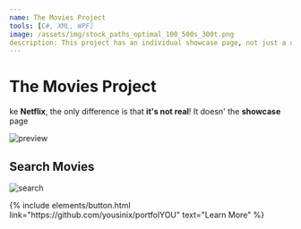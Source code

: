 ```yaml
---
name: The Movies Project
tools: [C#, XML, WPF]
image: /assets/img/stock_paths_optimal_100_500s_300t.png
description: This project has an individual showcase page, not just a direct link to the project site or repo. Now you have more space to describe your awesome project!
---
```


# The Movies Project

ke **Netflix**, the only difference is that **it's not real**! It doesn' the **showcase** page

![preview](https://www.sketchappsources.com/resources/source-image/we-were-soldiers-landing-page-dbruggisser.jpg)

## Search Movies

![search](https://www.sketchappsources.com/resources/source-image/microsoft-windows-10-virtual-keyboard-diogo-sousa.png)

<p class="text-center">
{% include elements/button.html link="https://github.com/yousinix/portfolYOU" text="Learn More" %}
</p>